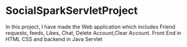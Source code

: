 # SocialSparkServletProject

In this project, I have made the Web application which includes
Friend requests, feeds, Likes, Chat, Delete Account,Clear Account.
Front End in HTML CSS and backend in Java Servlet
